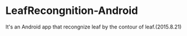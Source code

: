 # LeafRecongnition-Android
It's an Android app that recongnize leaf by the contour of leaf.(2015.8.21)
